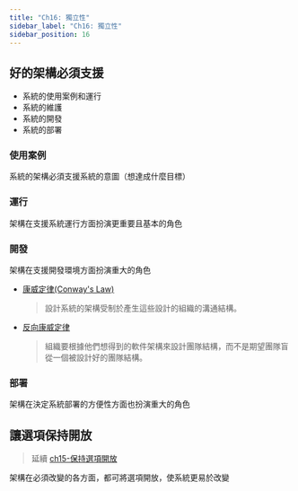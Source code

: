 ```yaml
---
title: "Ch16: 獨立性"
sidebar_label: "Ch16: 獨立性"
sidebar_position: 16
---
```


## 好的架構必須支援

- 系統的使用案例和運行
- 系統的維護
- 系統的開發
- 系統的部署

### 使用案例

系統的架構必須支援系統的意圖（想達成什麼目標）

### 運行

架構在支援系統運行方面扮演更重要且基本的角色

### 開發

架構在支援開發環境方面扮演重大的角色

- [康威定律(Conway's Law)](https://zh.wikipedia.org/zh-tw/%E5%BA%B7%E5%A8%81%E5%AE%9A%E5%BE%8B)
  > 設計系統的架構受制於產生這些設計的組織的溝通結構。
- [反向康威定律](https://cloud.tencent.com/developer/article/1892297)
  > 組織要根據他們想得到的軟件架構來設計團隊結構，而不是期望團隊盲從一個被設計好的團隊結構。

### 部署

架構在決定系統部署的方便性方面也扮演重大的角色

## 讓選項保持開放

> 延續 [ch15-保持選項開放](/docs/sg/clean-architecture/ch15#保持選項開放)

架構在必須改變的各方面，都可將選項開放，使系統更易於改變

##
